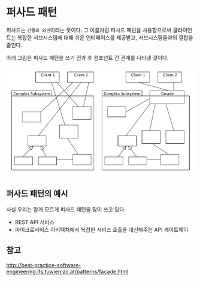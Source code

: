 # 퍼사드 패턴

퍼사드는 `건물의 외관`이라는 뜻이다. 그 이름처럼 퍼사드 패턴을 사용함으로써 클라이언트는 복잡한 서브시스템에 대해 쉬운 인터페이스를 제공받고, 서브시스템들과의 결합을 줄인다.

아래 그림은 퍼사드 패턴을 쓰기 전과 후 컴포넌트 간 관계를 나타낸 것이다.

![facade UML](images/facade.jpg)

## 퍼사드 패턴의 예시

사실 우리는 알게 모르게 퍼사드 패턴을 많이 쓰고 있다.

- REST API 서비스
- 마이크로서비스 아키텍처에서 복잡한 서비스 호출을 대신해주는 API 게이트웨이

## 참고

http://best-practice-software-engineering.ifs.tuwien.ac.at/patterns/facade.html
